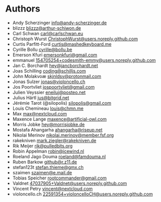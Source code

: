 <!--
  - SPDX-FileCopyrightText: 2024 Nextcloud GmbH and Nextcloud contributors
  - SPDX-License-Identifier: AGPL-3.0-or-later
-->
# Authors

- Andy Scherzinger <info@andy-scherzinger.de>
- blizzz <blizzz@arthur-schiwon.de>
- Carl Schwan <carl@carlschwan.eu>
- Christoph Wurst <ChristophWurst@users.noreply.github.com>
- Curtis Parfitt-Ford <curtis@mashedkeyboard.me>
- Cyrille Bollu <cyrille@bollu.be>
- Emerson Kfuri <emersonkfuri@gmail.com>
- emmanuel <154705254+codesmith-emmy@users.noreply.github.com>
- Jan C. Borchardt <hey@jancborchardt.net>
- Joas Schilling <coding@schilljs.com>
- John Molakvoæ <skjnldsv@protonmail.com>
- Jonas Sulzer <jonas@violoncello.ch>
- Jos Poortvliet <jospoortvliet@gmail.com>
- Julien Veyssier <eneiluj@posteo.net>
- Julius Härtl <jus@bitgrid.net>
- Jérémie Tarot (@silopolis) <silopolis@gmail.com>
- Louis Chemineau <louis@chmn.me>
- Max <max@nextcloud.com>
- Maxence Lange <maxence@artificial-owl.com>
- Morris Jobke <hey@morrisjobke.de>
- Mostafa Ahangarha <ahangarha@riseup.net>
- Nikolai Merinov <nikolai.merinov@member.fsf.org>
- rakekniven <mark.ziegler@rakekniven.de>
- Rik Meijer <rik@pulledbits.org>
- Robin Appelman <robin@icewind.nl>
- Roeland Jago Douma <roeland@famdouma.nl>
- Ruben Barkow <github@r.z11.de>
- stefan123t <stefan.thieme@gmx.ch>
- szaimen <szaimen@e.mail.de>
- Tobias Speicher <rootcommander@gmail.com>
- Valdnet <47037905+Valdnet@users.noreply.github.com>
- Vincent Petry <vincent@nextcloud.com>
- violoncello.ch <22591354+violoncelloCH@users.noreply.github.com>

